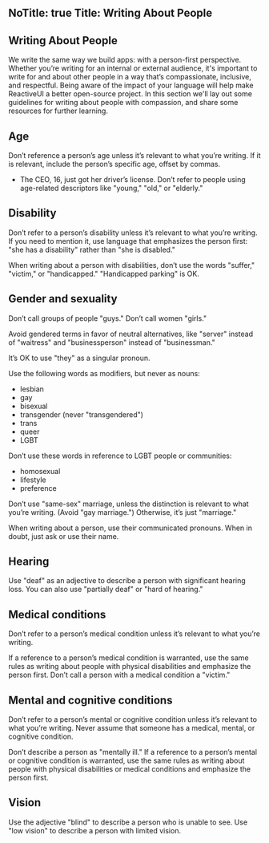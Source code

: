 NoTitle: true
Title: Writing About People
---
## Writing About People

We write the same way we build apps: with a person-first perspective. Whether you’re writing for an internal or external audience, it's important to write for and about other people in a way that’s compassionate, inclusive, and respectful. Being aware of the impact of your language will help make ReactiveUI a better open-source project. In this section we'll lay out some guidelines for writing about people with compassion, and share some resources for further learning.

## Age
Don’t reference a person’s age unless it’s relevant to what you’re writing. If it is relevant, include the person’s specific age, offset by commas.

* The CEO, 16, just got her driver’s license.
Don’t refer to people using age-related descriptors like "young," "old," or "elderly."

## Disability
Don’t refer to a person’s disability unless it’s relevant to what you’re writing. If you need to mention it, use language that emphasizes the person first: "she has a disability" rather than "she is disabled."

When writing about a person with disabilities, don’t use the words "suffer," "victim," or "handicapped." "Handicapped parking" is OK.

## Gender and sexuality
Don’t call groups of people "guys." Don’t call women "girls."

Avoid gendered terms in favor of neutral alternatives, like "server" instead of "waitress" and "businessperson" instead of "businessman."

It’s OK to use "they" as a singular pronoun.

Use the following words as modifiers, but never as nouns:

* lesbian
* gay
* bisexual
* transgender (never "transgendered")
* trans
* queer
* LGBT

Don’t use these words in reference to LGBT people or communities:

* homosexual
* lifestyle
* preference

Don’t use "same-sex" marriage, unless the distinction is relevant to what you’re writing. (Avoid "gay marriage.") Otherwise, it’s just "marriage."

When writing about a person, use their communicated pronouns. When in doubt, just ask or use their name.

## Hearing
Use "deaf" as an adjective to describe a person with significant hearing loss. You can also use "partially deaf" or "hard of hearing."

## Medical conditions
Don’t refer to a person’s medical condition unless it’s relevant to what you’re writing.

If a reference to a person’s medical condition is warranted, use the same rules as writing about people with physical disabilities and emphasize the person first. Don’t call a person with a medical condition a "victim."

## Mental and cognitive conditions
Don’t refer to a person’s mental or cognitive condition unless it’s relevant to what you’re writing. Never assume that someone has a medical, mental, or cognitive condition.

Don’t describe a person as "mentally ill." If a reference to a person’s mental or cognitive condition is warranted, use the same rules as writing about people with physical disabilities or medical conditions and emphasize the person first.

## Vision
Use the adjective "blind" to describe a person who is unable to see. Use "low vision" to describe a person with limited vision.
